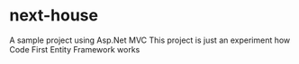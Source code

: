 # next-house
A sample project using Asp.Net MVC
This project is just an experiment how Code First Entity Framework works
